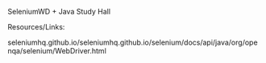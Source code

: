 SeleniumWD + Java Study Hall


Resources/Links: 

seleniumhq.github.io/seleniumhq.github.io/selenium/docs/api/java/org/openqa/selenium/WebDriver.html